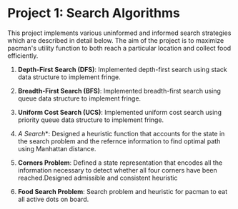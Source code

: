# Project 1: Search Algorithms

This project implements various uninformed and informed search strategies which are described in detail below. The aim of the project is to maximize pacman's utility function to both reach a particular location and collect food efficiently.

1. **Depth-First Search (DFS)**: Implemented depth-first search using stack data structure to implement fringe.

2. **Breadth-First Search (BFS)**: Implemented breadth-first search using queue data structure to implement fringe.

3. **Uniform Cost Search (UCS)**: Implemented uniform cost search using priority queue data structure to implement fringe.

4. **A* Search**: Designed a heuristic function that accounts for the state in the search problem and the refernce information to find optimal path using Manhattan distance.

5. **Corners Problem**: Defined a state representation that encodes all the information necessary to detect whether all four corners have been reached.Designed admissible and consistent heuristic

6. **Food Search Problem**: Search problem and heuristic for pacman to eat all active dots on board.
